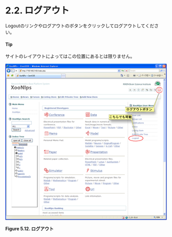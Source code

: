 # 2.2. ログアウト

Logoutのリンクやログアウトのボタンをクリックしてログアウトしてください。

#### Tip

サイトのレイアウトによってはこの位置にあるとは限りません。

![](../../.gitbook/assets/xoonips-operate12.png)

 **Figure 5.12. ログアウト**

